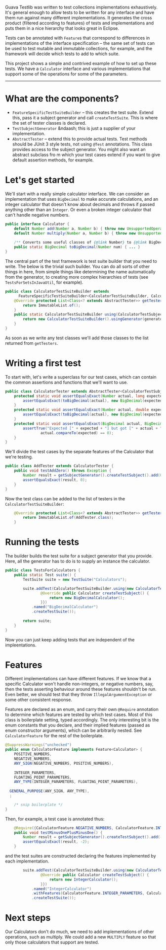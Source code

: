 Guava Testlib was written to test collections implementations exhaustively. It's general enough to allow tests to be written for any interface and have them run against many different implementations. It generates the cross product (filtered according to features) of tests and implementations and puts them in a nice hierarchy that looks great in Eclipse.

Tests can be annotated with `Feature`s that correspond to differences in implementations of the interface specification &ndash; the same set of tests can be used to test mutable and immutable collections, for example, and the framework will decide which tests to add to which suite.

This project shows a simple and contrived example of how to set up these tests. We have a `Calculator` interface and various implementations that support some of the operations for some of the parameters.

***

# What are the components?

* `FeatureSpecificTestSuiteBuilder` &ndash; this creates the test suite. Extend this, pass it a subject generator and call `createTestSuite`. This is where the set of tester classes is declared.
* `TestSubjectGenerator` &ndaash; this is just a supplier of your implementation.
* `AbstractTester` &ndash; extend this to provide actual tests. Test methods should be JUnit 3 style tests, not using `@Test` annotations. This class provides access to the subject generator. You might also want an abstract subclass fro m which your test cases extend if you want to give default assertion methods, for example.

# Let's get started

We'll start with a really simple calculator interface. We can consider an implementation that uses `BigDecimal` to make accurate calculations, and an integer calculator that doesn't know about decimals and throws if passed anything other than an `Integer`. Or even a broken integer calculator that can't handle negative numbers.

```java
public interface Calculator {
	default Number add(Number a, Number b) { throw new UnsupportedOperationException(); }
	default Number multiply(Number a, Number b) { throw new UnsupportedOperationException(); }
	
	/** Converts some useful classes of {@link Number} to {@link BigDecimal}. */
	public static BigDecimal toBigDecimal(Number num) { ... }
}
```

The central part of the test framework is test suite builder that you need to write. The below is the trivial such builder. You can do all sorts of other things in here, from simple things like determining the name automatically from the generator, to creating more complex hierarchies of tests (see `TestsForSetsInJavaUtil`, for example).

```java
public class CalculatorTestSuiteBuilder extends
      FeatureSpecificTestSuiteBuilder<CalculatorTestSuiteBuilder, CalculatorTestSubjectGenerator> {
	@Override protected List<Class<? extends AbstractTester>> getTesters() {
		return ImmutableList.of();
	}
	public static CalculatorTestSuiteBuilder using(CalculatorTestSubjectGenerator generator) {
		return new CalculatorTestSuiteBuilder().usingGenerator(generator);
	}
}
```

As soon as we write any test classes we'll add those classes to the list returned from `getTesters`.

# Writing a first test

To start with, let's write a superclass for our test cases, which can contain the common assertions and functions that we'll want to use.

```java
public class CalculatorTester extends AbstractTester<CalculatorTestSubjectGenerator> {
	protected static void assertEqualsExact(Number actual, long expected) {
		assertEqualsExact(toBigDecimal(actual), new BigDecimal(expected));
	}
	protected static void assertEqualsExact(Number actual, double expected) {
		assertEqualsExact(toBigDecimal(actual), new BigDecimal(expected));
	}
	protected static void assertEqualsExact(BigDecimal actual, BigDecimal expected) {
		assertTrue("Expected [" + expected + "] but got [" + actual + "]",
				actual.compareTo(expected) == 0);
	}
}
```

We'll divide the test cases by the separate features of the Calculator that we're testing.

```java
public class AddTester extends CalculatorTester {
	public void testAddZero() throws Exception {
		Number result = getSubjectGenerator().createTestSubject().add(0, 0);
		assertEqualsExact(result, 0);
	}
}
```

Now the test class can be added to the list of testers in the `CalculatorTestSuiteBuilder`:
```java
	@Override protected List<Class<? extends AbstractTester>> getTesters() {
		return ImmutableList.of(AddTester.class);
	}
```

# Running the tests

The builder builds the test suite for a subject generator that you provide. Here, all the generator has to do is to supply an instance the calculator.

```java
public class TestsForCalculators {
	public static Test suite() {
		TestSuite suite = new TestSuite("Calculators");

		suite.addTest(CalculatorTestSuiteBuilder.using(new CalculatorTestSubjectGenerator() {
				@Override public Calculator createTestSubject() {
					return new BigDecimalCalculator();
				}})
			.named("BigDecimalCalculator")
			.createTestSuite());
		
		return suite;
	}
}
```

Now you can just keep adding tests that are independent of the impleentations.

# Features

Different implementations can have different features. If we know that a specific Calculator won't handle non-integers, or negative numbers, say, then the tests asserting behaviour around these features shouldn't be run. Even better, we should test that they throw `IllegalArgumentException` or some other consistent response.

Features are declared as an enum, and carry their own `@Require` annotation to determine which features are tested by which test cases. Most of this class is boilerplate setting, typed accordingly. The only interesting bit is the enum constants that you declare, and their implied features (passed as enum constructor arguments), which can be arbitrarily nested. See `CalculatorFeature` for the rest of the boilerplate.

```java
@SuppressWarnings("unchecked")
public enum CalculatorFeature implements Feature<Calculator> {
	POSITIVE_NUMBERS,
	NEGATIVE_NUMBERS,
	ANY_SIGN(NEGATIVE_NUMBERS, POSITIVE_NUMBERS),
	
	INTEGER_PARAMETERS,
	FLOATING_POINT_PARAMETERS,
	ANY_TYPE(INTEGER_PARAMETERS, FLOATING_POINT_PARAMETERS),
	
  GENERAL_PURPOSE(ANY_SIGN, ANY_TYPE),
  ;

	/* snip boilerplate */
}
```

Then, for example, a test case is annotated thus:
```java
	@Require({CalculatorFeature.NEGATIVE_NUMBERS, CalculatorFeature.INTEGER_PARAMETERS})
	public void testMinusOnePlusMinusOne() {
		Number result = getSubjectGenerator().createTestSubject().add(-1, -1);
		assertEqualsExact(result, -2);
	}
```

and the test suites are constructed declaring the features implemented by each implementation.
```java
		suite.addTest(CalculatorTestSuiteBuilder.using(new CalculatorTestSubjectGenerator() {
				@Override public Calculator createTestSubject() {
					return new IntegerCalculator();
				}})
			.named("IntegerCalculator")
			.withFeatures(CalculatorFeature.INTEGER_PARAMETERS, CalculatorFeature.ANY_SIGN)
			.createTestSuite());
```

# Next steps

Our Calculators don't do much, we need to add implementations of other operations, such as multiply. We could add a new `MULTIPLY` feature so that only those calculators that support are tested.

